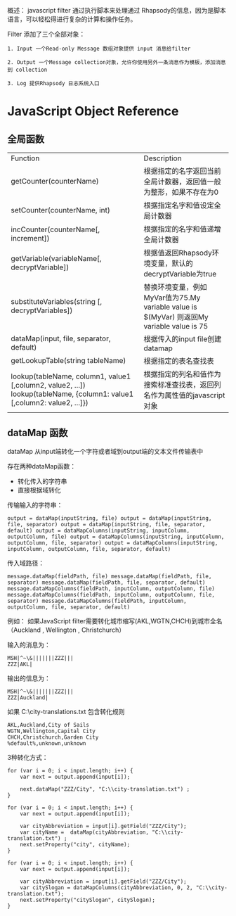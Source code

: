 

概述： javascript filter 通过执行脚本来处理通过 Rhapsody的信息，因为是脚本语言，可以轻松得进行复杂的计算和操作任务。

Filter 添加了三个全部对象：
  

	1. Input 一个Read-only Message 数组对象提供 input 消息给filter

	2. Output 一个Message collection对象，允许你使用另外一条消息作为模板，添加消息到 collection

	3. Log 提供Rhapsody 日志系统入口



# JavaScript Object Reference #

## 全局函数 ##

<table>
	<tr>
		<td>
			Function
		</td>
		<td>
			Description
		</td>
	</tr>
	<tr>
		<td>
			getCounter(counterName)
		</td>
		<td>
			根据指定的名字返回当前全局计数器，返回值一般为整形，如果不存在为0
		</td>
	</tr>
	<tr>
		<td>
			setCounter(counterName, int)
		</td>
		<td>
			根据指定名字和值设定全局计数器
		</td>
	</tr>
	<tr>
		<td>
			incCounter(counterName[, increment])
		</td>
		<td>
			根据指定的名字和值递增全局计数器
		</td>
	</tr>
	<tr>
		<td>
			getVariable(variableName[, decryptVariable])
		</td>
		<td>
			根据值返回Rhapsody环境变量，默认的decryptVariable为true
		</td>
	</tr>
	<tr>
		<td>
			substituteVariables(string [, decryptVariables])
		</td>
		<td>
			替换环境变量，例如MyVar值为75.My variable value is $(MyVar) 则返回My variable value is 75
		</td>
	</tr>
	<tr>
		<td>
			dataMap(input, file, separator, default)
		</td>
		<td>
			根据传入的input file创建datamap
		</td>
	</tr>
	<tr>
		<td>
			getLookupTable(string tableName)
		</td>
		<td>
			根据指定的表名查找表
		</td>
	</tr>
	<tr>
		<td>
			lookup(tableName, column1, value1 [,column2, value2, ...]) lookup(tableName, {column1: value1 [,column2: value2, ...]})
		</td>
		<td>
			根据指定的列名和值作为搜索标准查找表，返回列名作为属性值的javascript对象
		</td>
	</tr>
</table>

## dataMap 函数 ##

dataMap 从input端转化一个字符或者域到output端的文本文件传输表中

存在两种dataMap函数：
 

- 转化传入的字符串
- 直接根据域转化

传输输入的字符串：

``
output = dataMap(inputString, file)
output = dataMap(inputString, file, separator)
output = dataMap(inputString, file, separator, default)
output = dataMapColumns(inputString, inputColumn, outputColumn, file)
output = dataMapColumns(inputString, inputColumn, outputColumn, file, separator)
output = dataMapColumns(inputString, inputColumn, outputColumn, file, separator, default)
``

传入域路径：

``
message.dataMap(fieldPath, file)
message.dataMap(fieldPath, file, separator)
message.dataMap(fieldPath, file, separator, default)
message.dataMapColumns(fieldPath, inputColumn, outputColumn, file)
message.dataMapColumns(fieldPath, inputColumn, outputColumn, file, separator)
message.dataMapColumns(fieldPath, inputColumn, outputColumn, file, separator, default)
``

例如： 如果JavaScript filter需要转化城市缩写(AKL,WGTN,CHCH)到城市全名（Auckland , Wellington , Christchurch）

输入的消息为：
```
MSH|^~\&|||||||ZZZ|||
ZZZ|AKL| 
```

输出的信息为：

```
MSH|^~\&|||||||ZZZ|||
ZZZ|Auckland|
```

如果 C:\city-translations.txt 包含转化规则

```
AKL,Auckland,City of Sails
WGTN,Wellington,Capital City
CHCH,Christchurch,Garden City
%default%,unknown,unknown
```
3种转化方式：

```
for (var i = 0; i < input.length; i++) {
    var next = output.append(input[i]);

    next.dataMap("ZZZ/City", "C:\\city-translation.txt") ;
}
```

```
for (var i = 0; i < input.length; i++) {
    var next = output.append(input[i]);

    var cityAbbreviation = input[i].getField("ZZZ/City");
    var cityName =  dataMap(cityAbbreviation, "C:\\city-translation.txt") ;
    next.setProperty("city", cityName);
}
```

```
for (var i = 0; i < input.length; i++) {
    var next = output.append(input[i]);

    var cityAbbreviation = input[i].getField("ZZZ/City");
    var citySlogan = dataMapColumns(cityAbbreviation, 0, 2, "C:\\city-translation.txt");
    next.setProperty("citySlogan", citySlogan);
}
```









